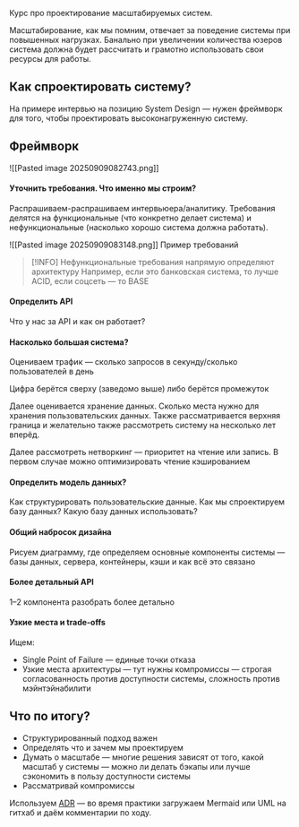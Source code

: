 Курс про проектирование масштабируемых систем.

Масштабирование, как мы помним, отвечает за поведение системы при повышенных нагрузках. Банально при увеличении количества юзеров система должна будет рассчитать и грамотно использовать свои ресурсы для работы.

## Как спроектировать систему?

На примере интервью на позицию System Design — нужен фреймворк для того, чтобы проектировать высоконагруженную систему.
## Фреймворк

![[Pasted image 20250909082743.png]]

#### Уточнить требования. Что именно мы строим?

Распрашиваем-распрашиваем интервьюера/аналитику. Требования делятся на функциональные (что конкретно делает система) и нефункциональные (насколько хорошо система должна работать).

![[Pasted image 20250909083148.png]]
Пример требований

> [!INFO] Нефункциональные требования напрямую определяют архитектуру
> Например, если это банковская система, то лучше ACID, если соцсеть — то BASE
#### Определить API

Что у нас за API и как он работает?
#### Насколько большая система?

Оцениваем трафик — сколько запросов в секунду/сколько пользователей в день

Цифра берётся сверху (заведомо выше) либо берётся промежуток

Далее оценивается хранение данных. Сколько места нужно для хранения пользовательских данных. Также рассматривается верхняя граница и желательно также рассмотреть систему на несколько лет вперёд.

Далее рассмотреть нетворкинг — приоритет на чтение или запись. В первом случае можно оптимизировать чтение кэшированием
#### Определить модель данных?

Как структурировать пользовательские данные. Как мы спроектируем базу данных? Какую базу данных использовать?
#### Общий набросок дизайна

Рисуем диаграмму, где определяем основные компоненты системы — базы данных, сервера, контейнеры, кэши и как всё это связано
#### Более детальный API

1–2 компонента разобрать более детально
#### Узкие места и trade-offs 

Ищем:
- Single Point of Failure — единые точки отказа
- Узкие места архитектуры — тут нужны компромиссы — строгая согласованность против доступности системы, сложность против мэйнтэйнабилити 
## Что по итогу?

- Структурированный подход важен
- Определять что и зачем мы проектируем
- Думать о масштабе — многие решения зависят от того, какой масштаб у системы — можно ли делать бэкапы или лучше сэкономить в пользу доступности системы
- Рассматривай компромиссы

Используем [ADR](https://habr.com/ru/companies/otus/articles/840412/) — во время практики загружаем Mermaid или UML на гитхаб и даём комментарии по ходу.
